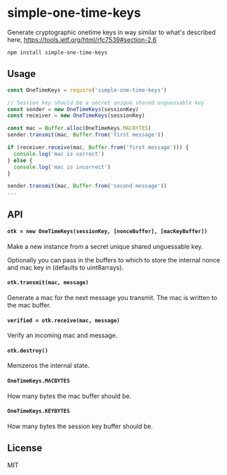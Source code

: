 # simple-one-time-keys

Generate cryptographic onetime keys in way similar to what's described
here, https://tools.ietf.org/html/rfc7539#section-2.6

```
npm install simple-one-time-keys
```

## Usage

``` js
const OneTimeKeys = require('simple-one-time-keys')

// Session key should be a secret unique shared unguessable key
const sender = new OneTimeKeys(sessionKey)
const receiver = new OneTimeKeys(sessionKey)

const mac = Buffer.alloc(OneTimeKeys.MACBYTES)
sender.transmit(mac, Buffer.from('first message'))

if (receiver.receive(mac, Buffer.from('first message'))) {
  console.log('mac is correct')
} else {
  console.log('mac is incorrect')
}

sender.transmit(mac, Buffer.from('second message'))
...
```

## API

#### `otk = new OneTimeKeys(sessionKey, [nonceBuffer], [macKeyBuffer])`

Make a new instance from a secret unique shared unguessable key.

Optionally you can pass in the buffers to which to store the internal nonce
and mac key in (defaults to uint8arrays).

#### `otk.transmit(mac, message)`

Generate a mac for the next message you transmit. The mac is written to the mac buffer.

#### `verified = otk.receive(mac, message)`

Verify an incoming mac and message.

#### `otk.destroy()`

Memzeros the internal state.

#### `OneTimeKeys.MACBYTES`

How many bytes the mac buffer should be.

#### `OneTimeKeys.KEYBYTES`

How many bytes the session key buffer should be.

## License

MIT
